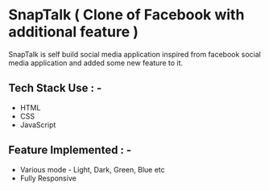 # SnapTalk ( Clone of Facebook with additional feature )

<p>SnapTalk is self build social media application inspired from facebook social media application and added some new feature to it. </p>

## Tech Stack Use : -

  - HTML
  - CSS
  - JavaScript
  
  
  
  
  

  
## Feature Implemented : -

  - Various mode - Light, Dark, Green, Blue etc
  - Fully Responsive
